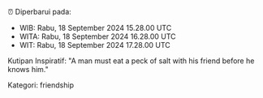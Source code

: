 ⏰ Diperbarui pada:
- WIB: Rabu, 18 September 2024 15.28.00 UTC
- WITA: Rabu, 18 September 2024 16.28.00 UTC
- WIT: Rabu, 18 September 2024 17.28.00 UTC

Kutipan Inspiratif:
"A man must eat a peck of salt with his friend before he knows him."


Kategori: friendship

